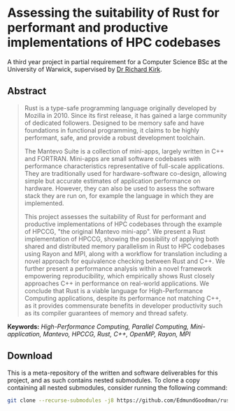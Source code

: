 # Assessing the suitability of Rust for performant and productive implementations of HPC codebases

A third year project in partial requirement for a Computer Science BSc at the
University of Warwick, supervised by [Dr Richard Kirk](https://warwick.ac.uk/fac/sci/dcs/people/richard_kirk/).

## Abstract

> Rust is a type-safe programming language originally developed by Mozilla in
> 2010. Since its first release, it has gained a large community of dedicated
> followers. Designed to be memory safe and have foundations in functional
> programming, it claims to be highly performant, safe, and provide a robust
> development toolchain.
>
> The Mantevo Suite is a collection of mini-apps, largely written in C++ and
> FORTRAN. Mini-apps are small software codebases with performance
> characteristics representative of full-scale applications. They are
> traditionally used for hardware-software co-design, allowing simple but
> accurate estimates of application performance on hardware. However, they can
> also be used to assess the software stack they are run on, for example the
> language in which they are implemented.
>
> This project assesses the suitability of Rust for performant and productive
> implementations of HPC codebases through the example of HPCCG, "the original
> Mantevo mini-app". We present a Rust implementation of HPCCG, showing the
> possibility of applying both shared and distributed memory parallelism in Rust
> to HPC codebases using Rayon and MPI, along with a workflow for translation
> including a novel approach for equivalence checking between Rust and C++. We
> further present a performance analysis within a novel framework empowering
> reproducibility, which empirically shows Rust closely approaches C++ in
> performance on real-world applications. We conclude that Rust is a viable
> language for High-Performance Computing applications, despite its performance
> not matching C++, as it provides commensurate benefits in developer
> productivity such as its compiler guarantees of memory and thread safety.
  
**Keywords:** *High-Performance Computing, Parallel Computing, Mini-application, Mantevo, HPCCG, Rust, C++, OpenMP, Rayon, MPI*  

## Download

This is a meta-repository of the written and software deliverables for this
project, and as such contains nested submodules. To clone a copy containing
all nested submodules, consider running the following command:

```bash
git clone --recurse-submodules -j8 https://github.com/EdmundGoodman/rust-in-hpc
```
